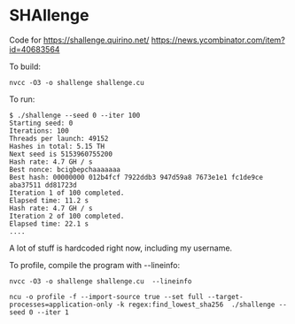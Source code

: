
# SHAllenge

Code for https://shallenge.quirino.net/ https://news.ycombinator.com/item?id=40683564

To build:

```
nvcc -O3 -o shallenge shallenge.cu 
```

To run:
```
$ ./shallenge --seed 0 --iter 100
Starting seed: 0
Iterations: 100
Threads per launch: 49152
Hashes in total: 5.15 TH
Next seed is 5153960755200
Hash rate: 4.7 GH / s
Best nonce: bcigbepchaaaaaaa
Best hash: 00000000 012b4fcf 7922ddb3 947d59a8 7673e1e1 fc1de9ce aba37511 dd81723d
Iteration 1 of 100 completed.
Elapsed time: 11.2 s
Hash rate: 4.7 GH / s
Iteration 2 of 100 completed.
Elapsed time: 22.1 s
....

```
A lot of stuff is hardcoded right now, including my username.

To profile, compile the program with --lineinfo:

```
nvcc -O3 -o shallenge shallenge.cu  --lineinfo
```

```
ncu -o profile -f --import-source true --set full --target-processes=application-only -k regex:find_lowest_sha256  ./shallenge --seed 0 --iter 1
```
